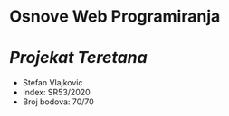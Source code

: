 **Osnove Web Programiranja**
========================
# *Projekat Teretana*

- Stefan Vlajkovic
- Index: SR53/2020
- Broj bodova: 70/70 
